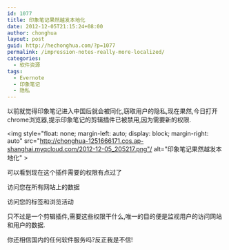```yaml
---
id: 1077
title: 印象笔记果然越发本地化
date: 2012-12-05T21:15:24+08:00
author: chonghua
layout: post
guid: http://hechonghua.com/?p=1077
permalink: /impression-notes-really-more-localized/
categories:
  - 软件资源
tags:
  - Evernote
  - 印象笔记
  - 隐私
---
```

以前就觉得印象笔记进入中国后就会被同化,窃取用户的隐私,现在果然,今日打开chrome浏览器,提示印象笔记的剪辑插件已被禁用,因为需要新的权限.

<!--more-->

<img style="float: none; margin-left: auto; display: block; margin-right: auto" src="http://chonghua-1251666171.cos.ap-shanghai.myqcloud.com/2012-12-05_205217.png"/ alt="印象笔记果然越发本地化" >

可以看到现在这个插件需要的权限有点过了

访问您在所有网站上的数据

访问您的标签和浏览活动

只不过是一个剪辑插件,需要这些权限干什么,唯一的目的便是监视用户的访问网站和用户的数据.

你还相信国内的任何软件服务吗?反正我是不信!